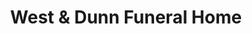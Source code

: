 ---
title: "West & Dunn Funeral Home"
url: /newton-grove/west-and-dunn-funeral-home/
shop: funeral directors
---